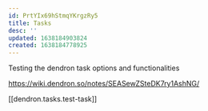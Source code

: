 ```yaml
---
id: PrtYIx69hStmqYKrgzRy5
title: Tasks
desc: ''
updated: 1638184903824
created: 1638184778925
---
```

Testing the dendron task options and functionalities 

https://wiki.dendron.so/notes/SEASewZSteDK7ry1AshNG/


[[dendron.tasks.test-task]]